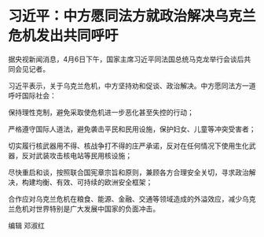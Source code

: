 # 习近平：中方愿同法方就政治解决乌克兰危机发出共同呼吁

据央视新闻消息，4月6日下午，国家主席习近平同法国总统马克龙举行会谈后共同会见记者。

习近平表示，关于乌克兰危机，中方坚持劝和促谈、政治解决。中方愿同法方一道呼吁国际社会：

保持理性克制，避免采取使危机进一步恶化甚至失控的行动；

严格遵守国际人道法，避免袭击平民和民用设施，保护妇女、儿童等冲突受害者；

切实履行核武器用不得、核战争打不得的庄严承诺，反对在任何情况下使用生化武器，反对武装攻击核电站等民用核设施；

尽快重启和谈，按照联合国宪章宗旨和原则，兼顾各方合理安全关切，寻求政治解决，构建均衡、有效、可持续的欧洲安全框架；

合作应对乌克兰危机在粮食、能源、金融、交通等领域造成的外溢效应，减少乌克兰危机对世界特别是广大发展中国家的负面冲击。

编辑 邓淑红

